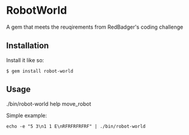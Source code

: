 # RobotWorld

A gem that meets the reuqirements from RedBadger's coding challenge

## Installation

Install it like so:

    $ gem install robot-world

## Usage

   ./bin/robot-world help move_robot

Simple example:

    echo -e "5 3\n1 1 E\nRFRFRFRFRF" | ./bin/robot-world

